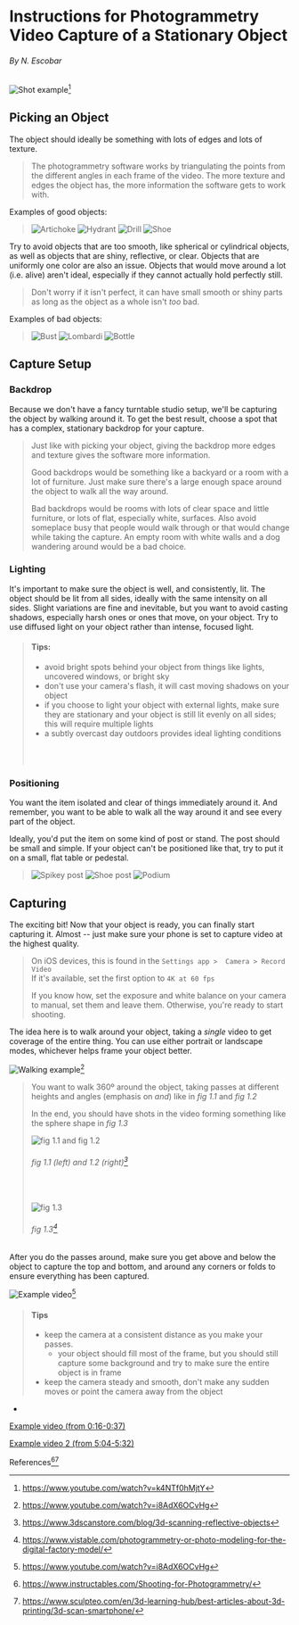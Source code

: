 # Instructions for Photogrammetry Video Capture of a Stationary Object
###### By N. Escobar

![Shot example](img/stumpVid.gif)[^3]

## Picking an Object
The object should ideally be something with lots of edges 
and lots of texture.

> The photogrammetry software works by triangulating the 
> points from the different angles in each frame of the 
> video. The more texture and edges the object has, the 
> more information the software gets to work with.

Examples of good objects:

> ![Artichoke](img/artichoke.png)
> ![Hydrant](img/hydrant.png)
> ![Drill](img/drill.png)
> ![Shoe](img/shoe1.jpeg)

Try to avoid objects that are too smooth, like spherical 
or cylindrical objects, as well as objects that are
shiny, reflective, or clear. Objects that are uniformly 
one color are also an issue. Objects that would move 
around a lot (i.e. alive) aren't ideal, especially if they
cannot actually hold perfectly still.

> Don't worry if it isn't perfect, it can have small smooth 
> or shiny parts as long as the object as a whole isn't 
> *too* bad.

Examples of bad objects:

> ![Bust](img/bust.png)
> ![Lombardi](img/lombardi.jpg)
> ![Bottle](img/bottle.jpeg)

## Capture Setup

### Backdrop

Because we don't have a fancy turntable studio setup, we'll
be capturing the object by walking around it. To get the best
result, choose a spot that has a complex, stationary 
backdrop for your capture.

> Just like with picking your object, giving the backdrop
> more edges and texture gives the software more information.
> 
> Good backdrops would be something like a backyard or a
> room with a lot of furniture. Just make sure there's a
> large enough space around the object to walk all the way
> around.
> 
> Bad backdrops would be rooms with lots of clear space and
> little furniture, or lots of flat, especially white, surfaces. 
> Also avoid someplace busy that people would walk through or 
> that would change while taking the capture. An empty room 
> with white walls and a dog wandering around would be a bad 
> choice.

### Lighting

It's important to make sure the object is well, and 
consistently, lit. The object should be lit from all sides,
ideally with the same intensity on all sides. Slight
variations are fine and inevitable, but you want to avoid
casting shadows, especially harsh ones or ones that move, 
on your object. Try to use diffused light on your object
rather than intense, focused light.

> #### Tips:
> - avoid bright spots behind your object from things like
lights, uncovered windows, or bright sky
> - don't use your camera's flash, it will cast moving shadows
on your object
> - if you choose to light your object with external lights, 
make sure they are stationary and your object is still lit 
evenly on all sides; this will require multiple lights
> - a subtly overcast day outdoors provides ideal lighting 
conditions
> <br/>
> <br/>

### Positioning
You want the item isolated and clear of things immediately
around it. And remember, you want to be able to walk all the 
way around it and see every part of the object.

Ideally, you'd put the item on some kind of post or stand. 
The post should be small and simple. If your object can't be 
positioned like that, try to put it on a small, flat table or
pedestal.

> ![Spikey post](img/spikyPost.png)
> ![Shoe post](img/shoe2.jpeg)
> ![Podium](img/podium.jpeg)

## Capturing

The exciting bit! Now that your object is ready, you can
finally start capturing it. Almost -- just make sure your
phone is set to capture video at the highest quality.

> On iOS devices, this is found in the `Settings app > 
> Camera > Record Video`\
> If it's available, set the first option to `4K at 60 fps`
> 
> If you know how, set the exposure and white balance on your
> camera to manual, set them and leave them. Otherwise, you're 
> ready to start shooting.

The idea here is to walk around your object, taking a *single* 
video to get coverage of the entire thing. You can use either
portrait or landscape modes, whichever helps frame your object
better.

![Walking example](img/walking.gif)[^2]

> You want to walk 360º around the object, taking passes at 
> different heights and angles (emphasis on *and*) like in
> *fig 1.1* and *fig 1.2*
> 
> In the end, you should have shots in the video forming 
> something like the sphere shape in *fig 1.3*
> 
> ![fig 1.1 and fig 1.2](img/cameraExample1.jpg)
> ###### *fig 1.1 (left)* and *1.2 (right)*[^alpha]
>
> <br/>
>
> ![fig 1.3](img/cameraExample2.jpg)
> ###### *fig 1.3*[^beta]

After you do the passes around, make sure you get above and below the 
object to capture the top and bottom, and around any corners or folds
to ensure everything has been captured.

![Example video](img/view.gif)[^2]

> #### Tips
> - keep the camera at a consistent distance as you make your passes.
>   - your object should fill most of the frame, but you should still 
      capture some background and  try to make sure the entire object 
      is in frame
> - keep the camera steady and smooth, don't make any sudden moves or
>   point the camera away from the object
- 


[Example video (from 0:16-0:37)](https://youtu.be/i8AdX6OCvHg?t=16)

[Example video 2 (from 5:04-5:32)](https://youtu.be/k4NTf0hMjtY?t=304)

References[^a][^b] 

[^a]: https://www.instructables.com/Shooting-for-Photogrammetry/
[^b]: https://www.sculpteo.com/en/3d-learning-hub/best-articles-about-3d-printing/3d-scan-smartphone/

[^2]: https://www.youtube.com/watch?v=i8AdX6OCvHg
[^3]: https://www.youtube.com/watch?v=k4NTf0hMjtY

[^alpha]: https://www.3dscanstore.com/blog/3d-scanning-reflective-objects
[^beta]: https://www.vistable.com/photogrammetry-or-photo-modeling-for-the-digital-factory-model/
